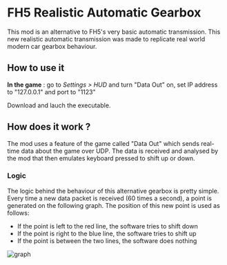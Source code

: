 # FH5 Realistic Automatic Gearbox

This mod is an alternative to FH5's very basic automatic transmission. This new realistic automatic transmission was made to replicate real world modern car gearbox behaviour.

## How to use it

**In the game** : go to *Settings > HUD* and turn "Data Out" on, set IP address to "127.0.0.1" and port to "1123" 

Download and lauch the executable.

## How does it work ?

The mod uses a feature of the game called "Data Out" which sends real-time data about the game over UDP. 
The data is received and analysed by the mod that then emulates keyboard pressed to shift up or down.

### Logic

The logic behind the behaviour of this alternative gearbox is pretty simple.
Every time a new data packet is received (60 times a second), a point is generated on the following graph. The position of this new point is used as follows:
* If the point is left to the red line, the software tries to shift down
* If the point is right to the blue line, the software tries to shift up
* If the point is between the two lines, the software does nothing

![graph](https://user-images.githubusercontent.com/74502713/205510725-e0435a69-cf65-49df-9e36-e40dccc452c9.png)
